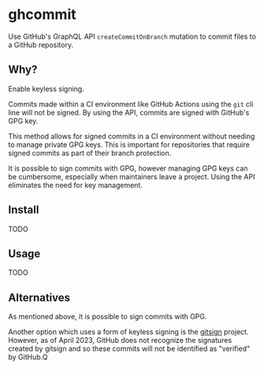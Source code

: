 # ghcommit

Use GitHub's GraphQL API `createCommitOnBranch` mutation to commit files to a GitHub repository.

## Why?

Enable keyless signing.

Commits made within a CI environment like GitHub Actions using the `git` cli line will not
be signed. By using the API, commits are signed with GitHub's GPG key.

This method allows for signed commits in a CI environment without needing to manage private
GPG keys. This is important for repositories that require signed commits as part of their
branch protection.

It is possible to sign commits with GPG, however managing GPG keys can be cumbersome,
especially when maintainers leave a project. Using the API eliminates the need for key management.

## Install

TODO

## Usage

TODO

## Alternatives

As mentioned above, it is possible to sign commits with GPG.

Another option which uses a form of keyless signing is the [gitsign](https://github.com/sigstore/gitsign) project.
However, as of April 2023, GitHub does not recognize the signatures created by gitsign and so
these commits will not be identified as "verified" by GitHub.Q